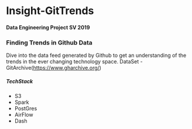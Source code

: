 # Insight-GitTrends
#### Data Engineering Project SV 2019 
### Finding Trends in Github Data 

Dive into the data feed generated by Github to get an understanding of the trends in the ever changing technology space.
DataSet - GitArchive(https://www.gharchive.org/)

##### TechStack
- S3
- Spark
- PostGres
- AirFlow
- Dash
